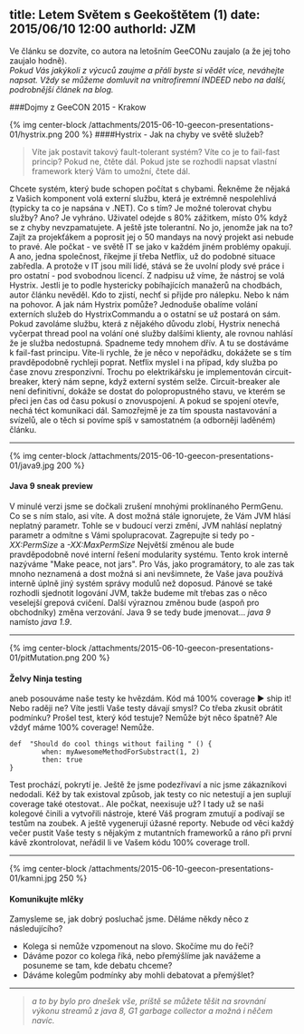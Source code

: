 title: Letem Světem s Geekoštětem (1)
date: 2015/06/10 12:00
authorId: JZM
---

Ve článku se dozvíte, co autora na letošním GeeCONu zaujalo (a že jej toho zaujalo hodně).  
_Pokud Vás jakýkoli z výcuců zaujme a přáli byste si vědět více, neváhejte napsat. Vždy se můžeme domluvit na vnitrofiremní INDEED nebo na další, podrobnější článek na blog._
 
 
<!-- more -->

###Dojmy z GeeCON 2015 - Krakow



  {% img center-block /attachments/2015-06-10-geecon-presentations-01/hystrix.png 200 %}
####Hystrix - Jak na chyby ve světě služeb? 
 

> Víte jak postavit takový fault-tolerant systém? Víte co je to fail-fast princip? Pokud ne, čtěte dál. Pokud jste se rozhodli napsat vlastní framework který Vám to umožní, čtete dál.

Chcete systém, který bude schopen počítat s chybami. Řekněme že nějaká z Vašich komponent volá externí službu, která je extrémně nespolehlivá (typicky ta co je napsána v .NET). Co s tím? Je možné tolerovat chybu služby? Ano? Je vyhráno. Uživatel odejde s 80% zážitkem, místo 0% když se z chyby nevzpamatujete. A ještě jste tolerantní. 
No jo, jenomže jak na to? Zajít za projekťákem a poprosit jej o 50 mandays na nový projekt asi nebude to pravé. Ale počkat - ve světě IT se jako v každém jiném problémy opakují. A ano, jedna společnost, říkejme jí třeba Netflix, už do podobné situace zabředla. A protože v IT jsou milí lidé, stává se že uvolní plody své práce i pro ostatní - pod svobodnou licencí. Z nadpisu už víme, že nástroj se volá Hystrix. Jestli je to podle hystericky pobíhajících manažerů na chodbách, autor článku nevěděl. Kdo to zjistí, nechť si přijde pro nálepku. Nebo k nám na pohovor. 
A jak nám Hystrix pomůže? 
Jednoduše obalíme volání externích služeb do HystrixCommandu a o ostatní se už postará on sám. Pokud zavoláme službu, která z nějakého důvodu zlobí, Hystrix nenechá vyčerpat thread pool na volání oné služby dalšími klienty, ale rovnou nahlásí že je služba nedostupná. Spadneme tedy mnohem dřív. A tu se dostáváme k fail-fast principu. Víte-li rychle, že je něco v nepořádku, dokážete se s tím pravděpodobně rychleji poprat. Netflix myslel i na případ, kdy služba po čase znovu zresponzivní. Trochu po elektrikářsku je implementován circuit-breaker, který nám sepne, když externí systém selže. Circuit-breaker ale není definitivní, dokáže se dostat do polopropustného stavu, ve kterém se přeci jen čas od času pokusí o znovuspojení. A pokud se spojení otevře, nechá téct komunikaci dál. 
Samozřejmě je za tím spousta nastavování a svízelů, ale o těch si povíme spíš v samostatném (a odborněji laděném) článku.


-----------------------

{% img center-block /attachments/2015-06-10-geecon-presentations-01/java9.jpg 200 %}
#### Java 9 sneak preview

V minulé verzi jsme se dočkali zrušení mnohými proklínaného PermGenu. Co se s ním stalo, asi víte. A dost možná stále ignorujete, že Vám JVM hlásí neplatný parametr. Tohle se v budoucí verzi změní, JVM nahlásí neplatný parametr a odmítne s Vámi spolupracovat. Zagrepujte si tedy po *-XX:PermSize* a *-XX:MaxPermSize*
Největší změnou ale bude pravděpodobně nové interní řešení modularity systému. Tento krok interně nazýváme "Make peace, not jars". Pro Vás, jako programátory, to ale zas tak mnoho neznamená a dost možná si ani nevšimnete, že Vaše java používá interně úplně jiný systém správy modulů než doposud. 
Pánové se také rozhodli sjednotit logování JVM, takže budeme mít třebas zas o něco veselejší grepová cvičení. 
Další výraznou změnou bude (aspoň pro obchodníky) změna verzování. Java 9 se tedy bude jmenovat... *java 9*  namísto *java 1.9*. 


------------------------

{% img center-block /attachments/2015-06-10-geecon-presentations-01/pitMutation.png 200 %}
#### Želvy Ninja testing

aneb posouváme naše testy ke hvězdám. Kód má 100% coverage ► ship it! Nebo raději ne? Víte jestli Vaše testy dávají smysl? Co třeba zkusit obrátit podmínku? Prošel test, který kód testuje? Nemůže být něco špatně? Ale vždyť máme 100% coverage! Nemůže. 
```spock
def  "Should do cool things without failing " () {
        when: myAwesomeMethodForSubstract(1, 2)
        then: true
}
 ```
Test prochází, pokrytí je. Ještě že jsme podezřívaví a nic jsme zákazníkovi nedodali. Kéž by tak existoval způsob, jak testy co nic netestují a jen suplují coverage také otestovat.. Ale počkat, neexisuje už? I tady už se naši kolegové činili a vytvořili nástroje, které Váš program zmutují a podívají se testům na zoubek. A ještě vygenerují úžasné reporty. Nebude od věci každý večer pustit Vaše testy s nějakým z mutantních frameworků a ráno při první kávě zkontrolovat, neřádil li ve Vašem kódu 100% coverage troll.  


------------------------
{% img center-block /attachments/2015-06-10-geecon-presentations-01/kamni.jpg 250 %}
#### Komunikujte mlčky 


Zamysleme se, jak dobrý posluchač jsme. Děláme někdy něco z následujícího?
* Kolega si nemůže vzpomenout na slovo. Skočíme mu do řeči? 
* Dáváme pozor co kolega říká, nebo přemýšlíme jak navážeme a posuneme se tam, kde debatu chceme?	 
* Dáváme kolegům podmínky aby mohli debatovat a přemýšlet?   

---------------------------

> _a to by bylo pro dnešek vše, príště se můžete těšit na srovnání výkonu streamů z java 8, G1 garbage collector a možná i něčem navíc._





